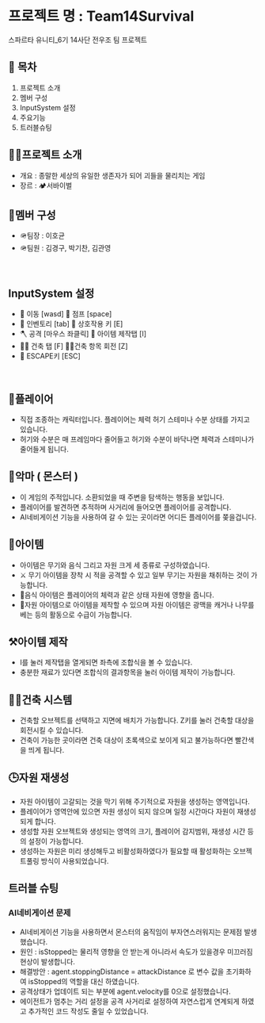 #  프로젝트 명 : Team14Survival
스파르타 유니티_6기 14사단 전우조 팀 프로젝트 

## 📖 목차
1. 프로젝트 소개
2. 멤버 구성
3. InputSystem 설정
4. 주요기능
5. 트러블슈팅


## 👨‍💻프로젝트 소개 
- 개요 : 종말한 세상의 유일한 생존자가 되어 괴들을 물리치는 게임
- 장르 : 🏕서바이벌


## 👥멤버 구성
 - 🪖팀장 : 이호균
 - 🪖팀원 : 김경구, 박기찬, 김관영
<br>


## InputSystem 설정 
- 👣 이동 [wasd] 🏃 점프 [space]
- 💼 인벤토리 [tab] 🔎 상호작용 키 [E]
- 🪓 공격 [마우스 좌클릭] 🔧 아이템 제작탭 [I]
- 👷‍♂️ 건축 탭 [F]  👨‍🔧건축 항목 회전 [Z]
- 👟 ESCAPE키 [ESC]
<br>

## 👤플레이어
- 직접 조종하는 캐릭터입니다. 플레이어는 체력 허기 스테미나 수분 상태를 가지고 있습니다.
- 허기와 수분은 매 프레임마다 줄어들고 허기와 수분이 바닥나면 체력과 스테미나가 줄어들게 됩니다.

## 👿악마 ( 몬스터 )
- 이 게임의 주적입니다. 소환되었을 때 주변을 탐색하는 행동을 보입니다. 
- 플레이어를 발견하면 추적하며 사거리에 들어오면 플레이어를 공격합니다.
- AI네비게이션 기능을 사용하여 갈 수 있는 곳이라면 어디든 플레이어를 쫒을겁니다.

## 🔦아이템
- 아이템은 무기와 음식 그리고 자원 크게 세 종류로 구성하였습니다.
- ⚔ 무기 아이템을 장착 시 적을 공격할 수 있고 일부 무기는 자원을 채취하는 것이 가능합니다.
- 🥖음식 아이템은 플레이어의 체력과 같은 상태 자원에 영향을 줍니다.
- 💎자원 아이템으로 아이템을 제작할 수 있으며 자원 아이템은 광맥을 캐거나 나무를 베는 등의 활동으로 수급이 가능합니다.

## ⚒아이템 제작
- I를 눌러 제작탭을 열게되면 좌측에 조합식을 볼 수 있습니다.
- 충분한 재료가 있다면 조합식의 결과항목을 눌러 아이템 제작이 가능합니다.

## 👷‍♂️건축 시스템
- 건축할 오브젝트를 선택하고 지면에 배치가 가능합니다. Z키를 눌러 건축할 대상을 회전시킬 수 있습니다.
- 건축이 가능한 곳이라면 건축 대상이 초록색으로 보이게 되고 불가능하다면 빨간색을 띄게 됩니다.

## 🕒자원 재생성
- 자원 아이템이 고갈되는 것을 막기 위해 주기적으로 자원을 생성하는 영역입니다.
- 플레이어가 영역안에 있으면 자원 생성이 되지 않으며 일정 시간마다 자원이 재생성되게 합니다.
- 생성할 자원 오브젝트와 생성되는 영역의 크기, 플레이어 감지범위, 재생성 시간 등의 설정이 가능합니다.
- 생성하는 자원은 미리 생성해두고 비활성화하였다가 필요할 때 활성화하는 오브젝트풀링 방식이 사용되었습니다.


## 트러블 슈팅
### AI네비게이션 문제
- AI네비게이션 기능을 사용하면서 몬스터의 움직임이 부자연스러워지는 문제점 발생했습니다.
- 원인 : isStopped는 물리적 영향을 안 받는게 아니라서 속도가 있을경우 미끄러짐 현상이 발생합니다. 
- 해결방안 : agent.stoppingDistance = attackDistance 로 변수 값을 초기화하여 isStopped의 역할을 대신 하였습니다.
- 공격상태가 업데이트 되는 부분에 agent.velocity를 0으로 설정했습니다. 
- 에이전트가 멈추는 거리 설정을 공격 사거리로 설정하여 자연스럽게 연계되게 하였고 추가적인 코드 작성도 줄일 수 있었습니다. 
